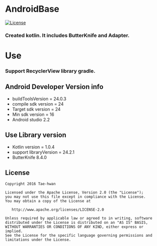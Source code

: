 # AndroidBase
[![License](https://img.shields.io/hexpm/l/plug.svg)]()

### Created kotlin. It includes ButterKnife and Adapter.

# Use

### Support RecyclerView library gradle.


## Android Developer Version info
- buildToolsVersion = 24.0.3
- compile sdk version = 24
- Target sdk version = 24
- Min sdk version = 16
- Android studio 2.2


## Use Library version
- Kotlin version = 1.0.4
- support libraryVersion = 24.2.1
- ButterKnife 8.4.0


## License

```
Copyright 2016 Tae-hwan

Licensed under the Apache License, Version 2.0 (the "License");
you may not use this file except in compliance with the License.
You may obtain a copy of the License at

   http://www.apache.org/licenses/LICENSE-2.0

Unless required by applicable law or agreed to in writing, software
distributed under the License is distributed on an "AS IS" BASIS,
WITHOUT WARRANTIES OR CONDITIONS OF ANY KIND, either express or implied.
See the License for the specific language governing permissions and
limitations under the License.
```

